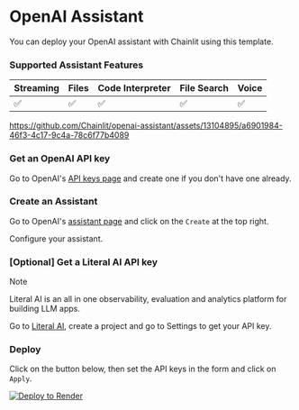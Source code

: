 # OpenAI Assistant

You can deploy your OpenAI assistant with Chainlit using this template.

### Supported Assistant Features

| Streaming | Files | Code Interpreter | File Search | Voice |
| --------- | ----- | ---------------- | ----------- | ----- |
| ✅        | ✅    | ✅               | ✅          | ✅    |


https://github.com/Chainlit/openai-assistant/assets/13104895/a6901984-46f3-4c17-9c4a-78c6f77b4089

### Get an OpenAI API key

Go to OpenAI's [API keys page](https://platform.openai.com/api-keys) and create one if you don't have one already.

### Create an Assistant

Go to OpenAI's [assistant page](https://platform.openai.com/assistants) and click on the `Create` at the top right.

Configure your assistant.

### [Optional] Get a Literal AI API key

> [!NOTE]  
> Literal AI is an all in one observability, evaluation and analytics platform for building LLM apps.

Go to [Literal AI](https://cloud.getliteral.ai/), create a project and go to Settings to get your API key.

### Deploy

Click on the button below, then set the API keys in the form and click on `Apply`.

[![Deploy to Render](https://render.com/images/deploy-to-render-button.svg)](https://render.com/deploy)
